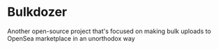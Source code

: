 # Bulkdozer
Another open-source project that's focused on making bulk uploads to OpenSea marketplace in an unorthodox way
